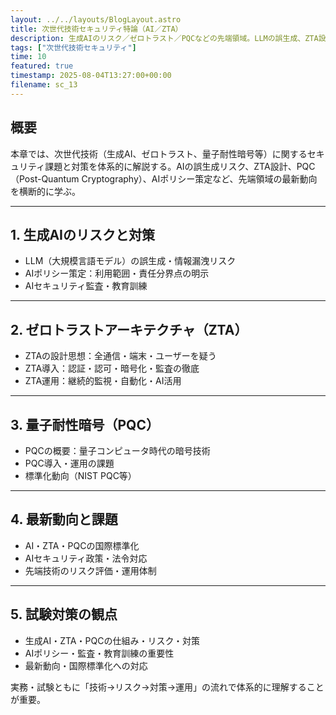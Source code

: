 ```yaml
---
layout: ../../layouts/BlogLayout.astro
title: 次世代技術セキュリティ特論（AI／ZTA）
description: 生成AIのリスク／ゼロトラスト／PQCなどの先端領域。LLMの誤生成、ZTA設計、量子耐性暗号、AIポリシー策定などを横断的にまとめて扱うのが効率的。
tags: ["次世代技術セキュリティ"]
time: 10
featured: true
timestamp: 2025-08-04T13:27:00+00:00
filename: sc_13
---
```


## 概要

本章では、次世代技術（生成AI、ゼロトラスト、量子耐性暗号等）に関するセキュリティ課題と対策を体系的に解説する。AIの誤生成リスク、ZTA設計、PQC（Post-Quantum Cryptography）、AIポリシー策定など、先端領域の最新動向を横断的に学ぶ。

---

## 1. 生成AIのリスクと対策

- LLM（大規模言語モデル）の誤生成・情報漏洩リスク
- AIポリシー策定：利用範囲・責任分界点の明示
- AIセキュリティ監査・教育訓練

---

## 2. ゼロトラストアーキテクチャ（ZTA）

- ZTAの設計思想：全通信・端末・ユーザーを疑う
- ZTA導入：認証・認可・暗号化・監査の徹底
- ZTA運用：継続的監視・自動化・AI活用

---

## 3. 量子耐性暗号（PQC）

- PQCの概要：量子コンピュータ時代の暗号技術
- PQC導入・運用の課題
- 標準化動向（NIST PQC等）

---

## 4. 最新動向と課題

- AI・ZTA・PQCの国際標準化
- AIセキュリティ政策・法令対応
- 先端技術のリスク評価・運用体制

---

## 5. 試験対策の観点

- 生成AI・ZTA・PQCの仕組み・リスク・対策
- AIポリシー・監査・教育訓練の重要性
- 最新動向・国際標準化への対応

実務・試験ともに「技術→リスク→対策→運用」の流れで体系的に理解することが重要。
